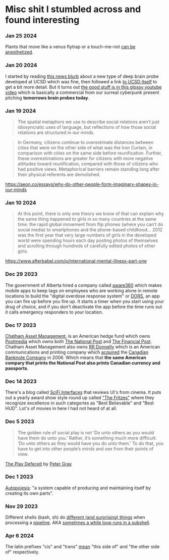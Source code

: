 # Misc shit I stumbled across and found interesting

### Jan 25 2024

Plants that move like a venus flytrap or a touch-me-not [can be anesthetized](https://www.ncbi.nlm.nih.gov/pmc/articles/PMC6948209/).

### Jan 20 2024

I started by reading [this news blurb](https://interestingengineering.com/science/researchers-map-brain-with-sensor-5-times-thinner-than-hair) about a new type of deep brain probe developed at UCSD which was fine, then followed a link [to UCSD itself](https://today.ucsd.edu/story/transforming-clinical-recording-of-deep-brain-activity-with-a-new-take-on-sensor-manufacturing) to get a bit more detail. But it turns out [the good stuff is in this glossy youtube video](https://youtu.be/FaPVXddg6mE) which is basically a commercial from our surreal cyberpunk present pitching **tomorrows brain probes today**.

### Jan 19 2024

> The spatial metaphors we use to describe social relations aren’t just idiosyncratic uses of language, but reflections of how those social relations are structured in our minds.

> In Germany, citizens continue to overestimate distances between cities that were on the other side of what was the Iron Curtain, in comparison with cities on the same side before reunification. Further, these overestimations are greater for citizens with more negative attitudes toward reunification, compared with those of citizens who had positive views. Metaphorical barriers remain standing long after their physical referents are demolished.

https://aeon.co/essays/why-do-other-people-form-imaginary-shapes-in-our-minds

### Jan 10 2024

> At this point, there is only one theory we know of that can explain why the same thing happened to girls in so many countries at the same time: the rapid global movement from flip phones (where you can’t do social media) to smartphones and the phone-based childhood...  2012 was the first year that very large numbers of girls in the developed world were spending hours each day posting photos of themselves and scrolling through hundreds of carefully edited photos of other girls. 

https://www.afterbabel.com/p/international-mental-illness-part-one

### Dec 29 2023

The government of Alberta hired a company called [aware360](https://aware360.com/) which makes mobile apps to keep tags on employees who are working alone in remote locations to build the "digital overdose response system" or [DORS](https://www.dorsapp.ca/), an app you can fire up before you fire up. It starts a timer when you start using your drug of choice, and if you don't deactivate the app before the time runs out it calls emergency responders to your location.

### Dec 17 2023

[Chatham Asset Management](https://en.wikipedia.org/wiki/Chatham_Asset_Management), is an American hedge fund which owns [Postmedia](https://en.wikipedia.org/wiki/Postmedia_Network) which owns both [The National Post](https://en.wikipedia.org/wiki/National_Post) and [The Financial Post](https://en.wikipedia.org/wiki/Financial_Post). Chatham Asset Management also owns [RR Donnelly](https://en.wikipedia.org/wiki/RR_Donnelley#) which is an American communications and printing company which [acquired](https://www.theglobeandmail.com/report-on-business/rr-donnelley-acquires-canadian-bank-note-assets/article4111095/) the [Canadian Banknote Company](https://en.wikipedia.org/wiki/Canadian_Bank_Note_Company) in 2006. Which means that **the same American compary that prints the National Post also prints Canadian currency and passports**.

### Dec 14 2023

There's a blog called [SciFi Interfaces](https://scifiinterfaces.com/) that reviews UI's from cinema. It puts out a yearly award show style round up called ["The Fritzes"](https://scifiinterfaces.com/category/the-fritzes/fritzes-2023/) where they recognize excellence in such categories as "Best Believable" and "Best HUD". Lot's of movies in here I had not heard of at all.

### Dec 5 2023

> The golden rule of social play is not ‘Do unto others as you would have them do unto you.’ Rather, it’s something much more difficult: ‘Do unto others as they would have you do unto them.’ To do that, you have to get into other people’s minds and see from their points of view.

[The Play Defeceit](https://aeon.co/essays/children-today-are-suffering-a-severe-deficit-of-play) by [Peter Gray](https://en.wikipedia.org/wiki/Peter_Gray_(psychologist))

### Dec 1 2023

[Autopoiesis](https://en.wikipedia.org/wiki/Autopoiesis): "a system capable of producing and maintaining itself by creating its own parts".

### Nov 29 2023

Different shells (bash, sh) do [different (and surprising) things](http://mywiki.wooledge.org/BashFAQ/024) when processing a [pipeline](https://www.gnu.org/software/bash/manual/html_node/Pipelines.html). AKA [sometimes a while loop runs in a subshell](https://stackoverflow.com/questions/16854280/a-variable-modified-inside-a-while-loop-is-not-remembered).

### Apr 6 2024

The latin prefixes "cis" and "trans" [mean](https://en.wikipedia.org/wiki/Cis%E2%80%93trans_isomerism) "this side of" and "the other side of" respectively.
